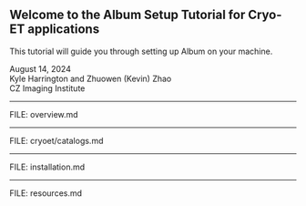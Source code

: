 ## Welcome to the Album Setup Tutorial for Cryo-ET applications

This tutorial will guide you through setting up Album on your machine.

<add a cryoET picture>

August 14, 2024  
Kyle Harrington and Zhuowen (Kevin) Zhao  
CZ Imaging Institute

---

FILE: overview.md

---

FILE: cryoet/catalogs.md

---

FILE: installation.md

---

FILE: resources.md
